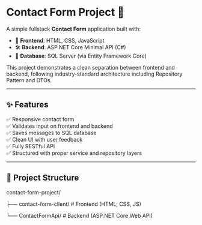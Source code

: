 # Contact Form Project 💬

A simple fullstack **Contact Form** application built with:

- 🧩 **Frontend**: HTML, CSS, JavaScript
- 🛠 **Backend**: ASP.NET Core Minimal API (C#)
- 💾 **Database**: SQL Server (via Entity Framework Core)

This project demonstrates a clean separation between frontend and backend, following industry-standard architecture including Repository Pattern and DTOs.

---

## ✨ Features

✅ Responsive contact form  
✅ Validates input on frontend and backend  
✅ Saves messages to SQL database  
✅ Clean UI with user feedback  
✅ Fully RESTful API  
✅ Structured with proper service and repository layers  

---

## 📁 Project Structure

contact-form-project/

├── contact-form-client/ # Frontend (HTML, CSS, JS)

└── ContactFormApi/ # Backend (ASP.NET Core Web API)
